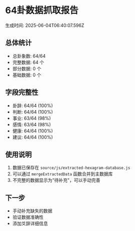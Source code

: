 # 64卦数据抓取报告

生成时间: 2025-06-04T06:40:07.596Z

## 总体统计
- 总卦象数: 64/64
- 完整数据: 64 个
- 部分数据: 0 个  
- 基础数据: 0 个

## 字段完整性
- 卦辞: 64/64 (100%)
- 判断: 64/64 (100%)
- 事业: 63/64 (98%)
- 感情: 63/64 (98%)
- 健康: 64/64 (100%)
- 建议: 64/64 (100%)

## 使用说明

1. 数据已保存在 `source/js/extracted-hexagram-database.js`
2. 可以通过 `mergeExtractedData` 函数合并到主数据库
3. 不完整的数据显示为"待补充"，可以手动完善

## 下一步
- 手动补充缺失的数据
- 验证数据准确性
- 添加爻辞详细信息
